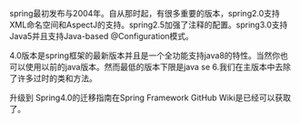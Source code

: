 spring最初发布与2004年。自从那时起，有很多重要的版本，spring2.0支持XML命名空间和AspectJ的支持。spring2.5加强了注释的配置。spring3.0支持Java5并且支持Java-based @Configuration模式。

4.0版本是spring框架的最新版本并且是一个全功能支持java8的特性。当然你也可以使用以前的java版本。然而最低的版本下限是java se 6.我们在主版本中去除了许多过时的类和方法。

升级到 Spring4.0的迁移指南在Spring Framework GitHub Wiki是已经可以获取了。